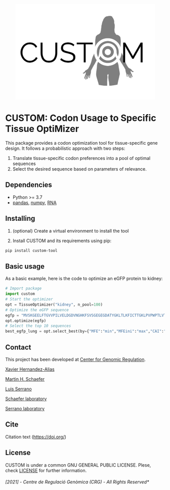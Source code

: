 <p align="center">
	<img src="img/logo.png" width="441" height="300">
</p>

# CUSTOM: Codon Usage to Specific Tissue OptiMizer

This package provides a codon optimization tool for tissue-specific gene design. It follows a probabilistic approach with two steps:
1) Translate tissue-specific codon preferences into a pool of optimal sequences
2) Select the desired sequence based on parameters of relevance.

## Dependencies

- Python >= 3.7
- [pandas](https://pandas.pydata.org/), [numpy](https://numpy.org/), [RNA](https://github.com/ViennaRNA/ViennaRNA)

## Installing

1) (optional) Create a virtual environment to install the tool

2) Install CUSTOM and its requirements using pip:
```bash
pip install custom-tool
```

## Basic usage

As a basic example, here is the code to optimize an eGFP protein to kidney:
```python
# Import package
import custom
# Start the optimizer
opt = TissueOptimizer("kidney", n_pool=100)
# Optimize the eGFP sequence
egfp = "MVSKGEELFTGVVPILVELDGDVNGHKFSVSGEGEGDATYGKLTLKFICTTGKLPVPWPTLVTTLTYGVQCFSRYPDHMKQHDFFKSAMPEGYVQERTIFFKDDGNYKTRAEVKFEGDTLVNRIELKGIDFKEDGNILGHKLEYNYNSHNVYIMADKQKNGIKVNFKIRHNIEDGSVQLADHYQQNTPIGDGPVLLPDNHYLSTQSALSKDPNEKRDHMVLLEFVTAAGITLGMDELYK"
opt.optimize(egfp)
# Select the top 10 sequences
best_egfp_lung = opt.select_best(by={"MFE":"min","MFEini":"max","CAI":"max","CPB":"max","ENC":"min"},homopolymers=7, top=10)
```

## Contact

This project has been developed at [Center for Genomic Regulation](http://www.crg.eu/).

[Xavier Hernandez-Alias](mailto:xavier.hernandez@crg.eu)

[Martin H. Schaefer](mailto:martin.schaefer@ieo.it)

[Luis Serrano](mailto:luis.serrano@crg.eu)

[Schaefer laboratory](https://www.schaeferlab.org)

[Serrano laboratory](http://serranolab.crg.eu)


## Cite

Citation text (https://doi.org/)


## License

CUSTOM is under a common GNU GENERAL PUBLIC LICENSE. Plese, check [LICENSE](./LICENSE) for further information.

###### [2021] - Centre de Regulació Genòmica (CRG) - All Rights Reserved*
